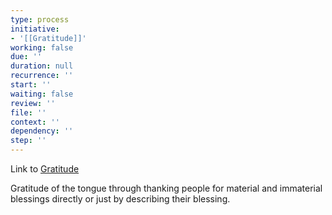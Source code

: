 ```yaml
---
type: process
initiative:
- '[[Gratitude]]'
working: false
due: ''
duration: null
recurrence: ''
start: ''
waiting: false
review: ''
file: ''
context: ''
dependency: ''
step: ''
---
```


Link to [Gratitude](docs/sidebar1/Initiatives/good%20traits/Gratitude.md)

Gratitude of the tongue through thanking people for material and immaterial blessings directly or just by describing their blessing.

